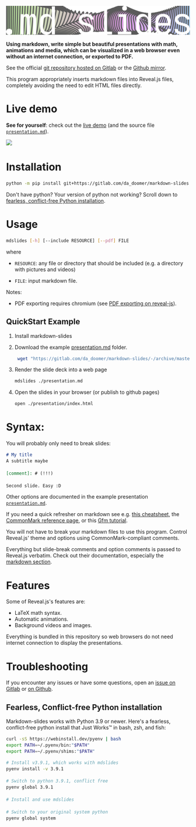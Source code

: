 ![logo](logos/wide.png)

**Using markdown, write simple but beautiful presentations with math,
animations and media, which can be visualized in a web browser even without
an internet connection, or exported to PDF.**

See the official [git repository hosted on Gitlab](https://gitlab.com/da_doomer/markdown-slides) or the [Github mirror](https://github.com/dadoomer/markdown-slides).

This program appropriately inserts markdown files into Reveal.js files,
completely avoiding the need to edit HTML files directly.

# Live demo

**See for yourself**: check out the [live demo](https://da_doomer.gitlab.io/markdown-slides) (and the source file [`presentation.md`](example/presentation.md)).

![](https://user-images.githubusercontent.com/122831/126051928-0209a791-3846-4e61-aae7-8ca0dcc9f41a.png)

# Installation

```bash
python -m pip install git+https://gitlab.com/da_doomer/markdown-slides.git
```

Don't have python? Your version of python not working? Scroll down to [fearless, conflict-free Python installation](#fearless-conflict-free-python-installation).

# Usage

```bash
mdslides [-h] [--include RESOURCE] [--pdf] FILE
```

where

- `RESOURCE`: any file or directory that should be included (e.g. a directory with pictures and videos)

- `FILE`: input markdown file.

Notes:

 - PDF exporting requires chromium (see [PDF exporting on
	 reveal-js](https://revealjs.com/pdf-export/)).


## QuickStart Example

1. Install markdown-slides

2. Download the example [presentation.md](https://raw.githubusercontent.com/dadoomer/markdown-slides/master/example/presentation.md) folder.
   ```bash
    wget "https://gitlab.com/da_doomer/markdown-slides/-/archive/master/markdown-slides-master.zip?path=example"; unzip markdown-slides-master.zip\?path=example; cd markdown-slides-master-example/example;
   ```
3. Render the slide deck into a web page
   ```bash
   mdslides ./presentation.md
   ```
4. Open the slides in your browser (or publish to github pages)
   ```bash
   open ./presentation/index.html
   ```

# Syntax:

You will probably only need to break slides:

```md
# My title
A subtitle maybe

[comment]: # (!!!)

Second slide. Easy :D
```

Other options are documented in the example presentation [`presentation.md`](example/presentation.md).

If you need a quick refresher on markdown see e.g.
[this cheatsheet](https://www.markdownguide.org/cheat-sheet/), the
[CommonMark reference page](https://commonmark.org/help/), or this
[Gfm tutorial](https://guides.github.com/features/mastering-markdown/).

You will not have to break your markdown files to use this program. Control
Reveal.js' theme and options using CommonMark-compliant comments.

Everything but slide-break comments and option comments is passed to Reveal.js verbatim. Check out their documentation, especially the [markdown section](https://revealjs.com/markdown/).

# Features

Some of Reveal.js's features are:

- LaTeX math syntax.
- Automatic animations.
- Background videos and images.

Everything is bundled in this repository so web browsers do not need internet
connection to display the presentations.

# Troubleshooting

If you encounter any issues or have some questions, open an [issue on Gitlab](https://gitlab.com/da_doomer/markdown-slides/-/issues) or [on Github](https://github.com/dadoomer/markdown-slides/issues).

## Fearless, Conflict-free Python installation

Markdown-slides works with Python 3.9 or newer. Here's a fearless, conflict-free python install that Just Works™ in bash, zsh, and fish:

```bash
curl -sS https://webinstall.dev/pyenv | bash
export PATH=~/.pyenv/bin:"$PATH"
export PATH=~/.pyenv/shims:"$PATH"
```

```bash
# Install v3.9.1, which works with mdslides
pyenv install -v 3.9.1

# Switch to python 3.9.1, conflict free
pyenv global 3.9.1

# Install and use mdslides

# Switch to your original system python
pyenv global system
```
